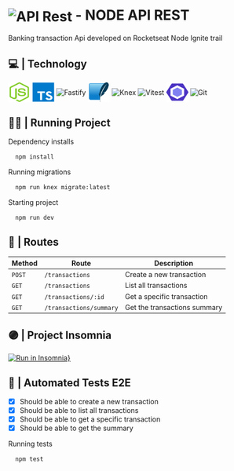 # <img align="center" alt="API Rest" height="40" width="45" src="https://user-images.githubusercontent.com/25181517/192107858-fe19f043-c502-4009-8c47-476fc89718ad.png"> - NODE API REST

Banking transaction Api developed on Rocketseat Node Ignite trail

## 💻 | Technology

<div style="display: inline_block">
  <img align="center" alt="Node.js" height="40" width="45" src="https://github.com/devicons/devicon/blob/master/icons/nodejs/nodejs-original.svg">
  <img align="center" alt="TypeScript" height="40" width="45" src="https://github.com/devicons/devicon/blob/master/icons/typescript/typescript-original.svg">
  <img align="center" alt="Fastify" height="40" width="45" src="https://user-images.githubusercontent.com/46967826/235814699-7bf7e5ce-19d1-469b-9efe-fe89412349d8.png">
  <img align="center" alt="SQLite" height="40" width="45" src="https://github.com/devicons/devicon/blob/master/icons/sqlite/sqlite-original.svg">
  <img align="center" alt="Knex" height="40" width="45" src="https://knexjs.org/knex-logo.png">
  <img align="center" alt="Vitest" height="40" width="45" src="https://vitest.dev/logo-shadow.svg">
  <img align="center" alt="ESlint" height="40" width="45" src="https://github.com/devicons/devicon/blob/master/icons/eslint/eslint-original.svg">
  <img align="center" alt="Git" height="40" width="45" src="https://user-images.githubusercontent.com/25181517/192108372-f71d70ac-7ae6-4c0d-8395-51d8870c2ef0.png">
</div>

## 👨‍💻 | Running Project

Dependency installs

```bash
  npm install
```

Running migrations

```bash
  npm run knex migrate:latest
```

Starting project

```bash
  npm run dev
```

## 📍 | Routes

| Method | Route                   | Description                  |
| ------ | ----------------------- | ---------------------------- |
| `POST` | `/transactions`         | Create a new transaction     |
| `GET`  | `/transactions`         | List all transactions        |
| `GET`  | `/transactions/:id`     | Get a specific transaction   |
| `GET`  | `/transactions/summary` | Get the transactions summary |

## 🟣 | Project Insomnia

[![Run in Insomnia}](https://insomnia.rest/images/run.svg)](https://insomnia.rest/run/?label=API%20REST%20Node&uri=https%3A%2F%2Fraw.githubusercontent.com%2Fjoaohenriquefernandes%2Fapi-rest-node%2Fmain%2Fexport.json)

## 🧪 | Automated Tests E2E

- [x] Should be able to create a new transaction
- [x] Should be able to list all transactions
- [x] Should be able to get a specific transaction
- [x] Should be able to get the summary

Running tests

```bash
  npm test
```

